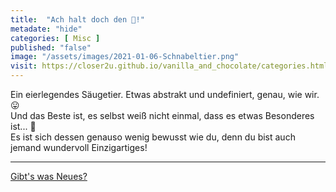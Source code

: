 ```yaml
--- 
title:  "Ach halt doch den 🦤!"
metadate: "hide"
categories: [ Misc ]
published: "false"
image: "/assets/images/2021-01-06-Schnabeltier.png"
visit: https://closer2u.github.io/vanilla_and_chocolate/categories.html#misc
---
```



Ein eierlegendes Säugetier. Etwas abstrakt und undefiniert, genau, wie wir. 😛\
Und das Beste ist, es selbst weiß nicht einmal, dass es etwas Besonderes ist... 🤫\
Es ist sich dessen genauso wenig bewusst wie du, denn du bist auch jemand wundervoll Einzigartiges! 





***

[Gibt's was Neues?](https://github.com/Closer2U)